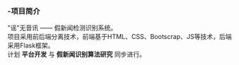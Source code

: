 ### -项目简介
"谣"无音讯 —— 假新闻检测识别系统。  
项目采用前后端分离技术，前端基于HTML、CSS、Bootscrap、JS等技术，后端采用Flask框架。  
计划 __平台开发__ 与 **假新闻识别算法研究** 同步进行。
